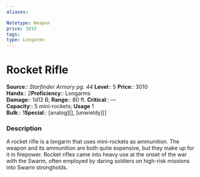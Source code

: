 ```yaml
---
aliases: 

Notetype: Weapon
price: 3010
tags: 
type: Longarms
---
```


# Rocket Rifle

**Source**:: _Starfinder Armory pg. 44_
**Level**:: 5
**Price**:: 3010  
**Hands**:: 2**Proficiency**:: Longarms  
**Damage**:: 1d12 B; 
**Range**:: 80 ft.
**Critical**:: —  
**Capacity**:: 5 mini-rockets; **Usage** 1  
**Bulk**:: 1**Special**:: [analog][], [unwieldy][]

### Description

A rocket rifle is a longarm that uses mini-rockets as ammunition. The weapon and its ammunition are both quite expensive, but they make up for it in firepower. Rocket rifles came into heavy use at the onset of the war with the Swarm, often employed by daring soldiers on high-risk missions into Swarm strongholds.

